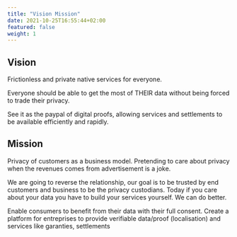 ```yaml
---
title: "Vision Mission"
date: 2021-10-25T16:55:44+02:00
featured: false
weight: 1
---
```


## Vision

Frictionless and private native services for everyone.

Everyone should be able to get the most of THEIR data without being forced to trade their privacy.

See it as the paypal of digital proofs, allowing services and settlements to be available efficiently and rapidly.

## Mission

Privacy of customers as a business model. Pretending to care about privacy when the revenues comes from advertisement is a joke.

We are going to reverse the relationship, our goal is to be trusted by end customers and business to be the privacy custodians. Today if you care about your data you have to build your services yourself. We can do better.

Enable consumers to benefit from their data  with their full consent. Create a platform for entreprises to provide verifiable data/proof (localisation) and services like  garanties,  settlements

<!-- ## Values -->